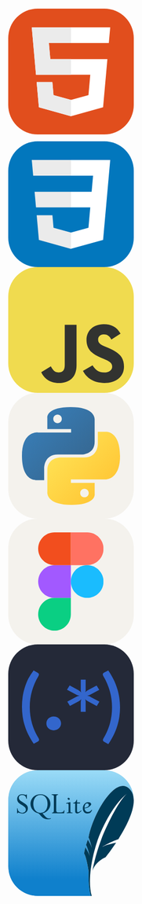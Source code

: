 
<svg xmlns="http://www.w3.org/2000/svg" width="256" height="256" fill="none" viewBox="0 0 256 256"><rect width="256" height="256" fill="#E14E1D" rx="60"/><path fill="#fff" d="M48 38L56.6098 134.593H167.32L163.605 176.023L127.959 185.661L92.38 176.037L90.0012 149.435H57.9389L62.5236 200.716L127.951 218.888L193.461 200.716L202.244 102.655H85.8241L82.901 69.9448H205.041H205.139L208 38H48Z"/><path fill="#EBEBEB" d="M128 38H48L56.6098 134.593H128V102.655H85.8241L82.901 69.9448H128V38Z"/><path fill="#EBEBEB" d="M128 185.647L127.959 185.661L92.38 176.037L90.0012 149.435H57.9388L62.5236 200.716L127.951 218.888L128 218.874V185.647Z"/></svg>

<svg width="256" height="256" viewBox="0 0 256 256" fill="none" xmlns="http://www.w3.org/2000/svg">
<rect width="256" height="256" rx="60" fill="#0277BD"/>
<path d="M53.7527 102.651L56.6155 134.593H128.096V102.651H53.7527Z" fill="#EBEBEB"/>
<path d="M128.095 38H127.985H48L50.9036 69.9423H128.095V38Z" fill="#EBEBEB"/>
<path d="M128.095 218.841V185.608L127.955 185.645L92.3813 176.04L90.1072 150.564H72.821H58.0425L62.5175 200.718L127.948 218.882L128.095 218.841Z" fill="#EBEBEB"/>
<path d="M167.318 134.593L163.61 176.019L127.985 185.635V218.866L193.468 200.718L193.948 195.321L201.454 111.229L202.233 102.651L208 38H127.985V69.9423H172.994L170.088 102.651H127.985V134.593H167.318Z" fill="white"/>
</svg>
<svg width="256" height="256" viewBox="0 0 256 256" fill="none" xmlns="http://www.w3.org/2000/svg">
    <rect width="256" height="256" rx="60" fill="#F0DB4F"/>
    <path d="M67.3117 213.932L86.9027 202.076C90.6821 208.777 94.1202 214.447 102.367 214.447C110.272 214.447 115.256 211.355 115.256 199.327V117.529H139.314V199.667C139.314 224.584 124.708 235.926 103.398 235.926C84.1533 235.926 72.9819 225.959 67.3113 213.93" fill="#323330"/>
    <path d="M152.381 211.354L171.969 200.013C177.126 208.434 183.828 214.62 195.684 214.62C205.653 214.62 212.009 209.636 212.009 202.762C212.009 194.514 205.479 191.592 194.481 186.782L188.468 184.203C171.111 176.815 159.597 167.535 159.597 147.945C159.597 129.901 173.345 116.153 194.826 116.153C210.12 116.153 221.118 121.481 229.022 135.4L210.291 147.429C206.166 140.04 201.7 137.119 194.826 137.119C187.78 137.119 183.312 141.587 183.312 147.429C183.312 154.646 187.78 157.568 198.09 162.037L204.104 164.614C224.553 173.379 236.067 182.313 236.067 202.418C236.067 224.072 219.055 235.928 196.2 235.928C173.861 235.928 159.426 225.274 152.381 211.354" fill="#323330"/>
    </svg>
<svg xmlns="http://www.w3.org/2000/svg" width="256" height="256" fill="none" viewBox="0 0 256 256"><rect width="256" height="256" fill="#F4F2ED" rx="60"/><path fill="url(#paint0_linear_2_56)" d="M127.279 29C76.5066 29 79.6772 51.018 79.6772 51.018L79.7338 73.8284H128.185V80.6772H60.4893C60.4893 80.6772 28 76.9926 28 128.222C28 179.452 56.3573 177.636 56.3573 177.636H73.2812V153.863C73.2812 153.863 72.369 125.506 101.186 125.506H149.24C149.24 125.506 176.239 125.942 176.239 99.4123V55.5461C176.239 55.5461 180.338 29 127.279 29ZM100.563 44.339C105.384 44.339 109.28 48.2351 109.28 53.0556C109.28 57.8761 105.384 61.7723 100.563 61.7723C95.7426 61.7723 91.8465 57.8761 91.8465 53.0556C91.8465 48.2351 95.7426 44.339 100.563 44.339Z"/><path fill="url(#paint1_linear_2_56)" d="M128.721 227.958C179.493 227.958 176.323 205.941 176.323 205.941L176.266 183.13H127.815V176.281H195.511C195.511 176.281 228 179.966 228 128.736C228 77.5062 199.643 79.323 199.643 79.323H182.719V103.096C182.719 103.096 183.631 131.453 154.814 131.453H106.76C106.76 131.453 79.7607 131.016 79.7607 157.546V201.412C79.7607 201.412 75.6615 227.958 128.721 227.958ZM155.437 212.619C150.616 212.619 146.72 208.723 146.72 203.903C146.72 199.082 150.616 195.186 155.437 195.186C160.257 195.186 164.154 199.082 164.154 203.903C164.154 208.723 160.257 212.619 155.437 212.619Z"/><defs><linearGradient id="paint0_linear_2_56" x1="47.22" x2="146.333" y1="46.896" y2="145.02" gradientUnits="userSpaceOnUse"><stop stop-color="#387EB8"/><stop offset="1" stop-color="#366994"/></linearGradient><linearGradient id="paint1_linear_2_56" x1="108.056" x2="214.492" y1="109.905" y2="210.522" gradientUnits="userSpaceOnUse"><stop stop-color="#FFE052"/><stop offset="1" stop-color="#FFC331"/></linearGradient></defs></svg>
<svg xmlns="http://www.w3.org/2000/svg" width="256" height="256" fill="none" viewBox="0 0 256 256"><rect width="256" height="256" fill="#F4F2ED" rx="60"/><g clip-path="url(#clip0_4_187)"><path fill="#0ACF83" d="M94.3467 228C112.747 228 127.68 213.067 127.68 194.667V161.333H94.3467C75.9467 161.333 61.0133 176.267 61.0133 194.667C61.0133 213.067 75.9467 228 94.3467 228Z"/><path fill="#A259FF" d="M61.0133 128C61.0133 109.6 75.9467 94.6667 94.3467 94.6667H127.68V161.333H94.3467C75.9467 161.333 61.0133 146.4 61.0133 128Z"/><path fill="#F24E1E" d="M61.0133 61.3333C61.0133 42.9333 75.9467 28 94.3467 28H127.68V94.6667H94.3467C75.9467 94.6667 61.0133 79.7333 61.0133 61.3333Z"/><path fill="#FF7262" d="M127.68 28H161.013C179.413 28 194.347 42.9333 194.347 61.3333C194.347 79.7333 179.413 94.6667 161.013 94.6667H127.68V28Z"/><path fill="#1ABCFE" d="M194.347 128C194.347 146.4 179.413 161.333 161.013 161.333C142.613 161.333 127.68 146.4 127.68 128C127.68 109.6 142.613 94.6667 161.013 94.6667C179.413 94.6667 194.347 109.6 194.347 128Z"/></g><defs><clipPath id="clip0_4_187"><rect width="133.36" height="200" fill="#fff" transform="translate(61 28)"/></clipPath></defs></svg>
<svg xmlns="http://www.w3.org/2000/svg" width="256" height="256" fill="none" viewBox="0 0 256 256"><rect width="256" height="256" fill="#242938" rx="60"/><path fill="#36C" d="M43.9346 127.954C43.9029 139.053 45.4178 150.108 48.4411 160.84C51.4821 171.299 55.9591 181.345 61.7603 190.728C62.2355 191.516 62.5735 192.37 62.7617 193.258C62.9443 193.902 62.9443 194.58 62.7617 195.225C62.5533 195.762 62.2098 196.244 61.7603 196.631L60.3583 197.661L52.0463 202.346C47.8329 196.376 44.1166 190.111 40.9303 183.607C37.9404 177.552 35.4625 171.287 33.5196 164.869C31.6028 158.734 30.1966 152.469 29.3135 146.13C27.5622 133.253 27.5622 120.219 29.3135 107.342C30.1966 101.003 31.6028 94.7384 33.5196 88.6032C35.471 82.188 37.9486 75.9232 40.9303 69.8647C44.1084 64.0128 47.7225 58.3773 51.7459 53L60.0578 57.7783L61.4599 58.8089C61.9036 59.2 62.2462 59.6807 62.4613 60.2143C62.6439 60.8591 62.6439 61.5371 62.4613 62.1819C62.2699 63.0686 61.932 63.9221 61.4599 64.7116C49.8426 84.0092 43.8023 105.806 43.9346 127.954V127.954ZM77.7834 160.84C77.7569 158.947 78.1313 157.069 78.885 155.312C79.6023 153.641 80.6562 152.114 81.9895 150.815C84.1089 148.829 86.8154 147.482 89.7604 146.947C92.7054 146.413 95.7539 146.716 98.5133 147.817C102.121 149.25 104.993 151.937 106.525 155.312C107.329 157.058 107.738 158.94 107.727 160.84C107.741 162.741 107.332 164.623 106.525 166.368C105.765 168.04 104.678 169.566 103.32 170.865C101.947 172.154 100.313 173.173 98.5133 173.863C94.7241 175.301 90.4854 175.301 86.6963 173.863C84.9246 173.176 83.3227 172.155 81.9895 170.865C80.6183 169.535 79.541 167.965 78.8193 166.245C78.0975 164.524 77.7455 162.688 77.7834 160.84V160.84ZM185.939 116.617L180.532 125.424L163.006 116.055L159.601 113.9C158.586 113.207 157.676 112.387 156.897 111.464C157.762 113.746 158.103 116.172 157.899 118.585V137.323H147.884V118.585C147.826 116.163 148.233 113.751 149.086 111.464C147.506 113.326 145.528 114.857 143.278 115.961L125.853 125.331L120.445 116.524L137.77 107.154C140.079 105.834 142.623 104.914 145.281 104.437C142.596 104.111 140.027 103.213 137.77 101.814L119.844 92.3509L125.252 83.5438L142.777 92.913L146.082 95.1616C147.085 95.9035 147.993 96.7525 148.786 97.6913C147.985 95.3646 147.679 92.9138 147.884 90.477V71.7385H157.899V90.477C157.99 91.7248 157.99 92.9769 157.899 94.2247C157.733 95.3868 157.396 96.5218 156.897 97.5976C158.57 95.7609 160.569 94.2078 162.806 93.0067L180.231 83.6374L185.639 92.4445L168.314 101.814L164.709 103.5C163.562 103.975 162.348 104.29 161.104 104.437C162.333 104.649 163.539 104.963 164.709 105.374C165.972 105.851 167.18 106.448 168.314 107.154L185.939 116.617ZM211.676 127.954C211.706 116.855 210.191 105.801 207.17 95.0679C204.181 84.3689 199.739 74.0725 193.951 64.4305C193.479 63.641 193.141 62.7875 192.949 61.9008C192.784 61.2541 192.784 60.5799 192.949 59.9332C193.15 59.3929 193.495 58.9093 193.951 58.5279L195.353 57.4972L203.965 53C208.123 58.9851 211.805 65.2481 214.981 71.7385C217.965 77.7963 220.442 84.0612 222.392 90.477C224.31 96.6119 225.716 102.877 226.598 109.216C227.479 115.429 227.948 121.687 228 127.954C227.98 134.219 227.545 140.477 226.698 146.693C225.817 153.031 224.41 159.296 222.492 165.431C220.551 171.849 218.073 178.115 215.081 184.17C211.907 190.661 208.225 196.924 204.065 202.908L195.653 198.223L194.251 197.193C193.792 196.814 193.447 196.33 193.25 195.787C193.08 195.141 193.08 194.466 193.25 193.82C193.438 192.932 193.776 192.078 194.251 191.29C199.992 181.77 204.401 171.599 207.37 161.027C210.337 150.225 211.784 139.107 211.676 127.954V127.954Z"/></svg>
<svg width="256" height="256" viewBox="0 0 256 256" fill="none" xmlns="http://www.w3.org/2000/svg">
    <g clip-path="url(#clip0_307_145)">
    <path d="M60 0C26.8629 0 0 26.8629 0 60V196C0 229.137 26.8629 256 60 256H168.46C166.681 250.757 165.288 242.454 164.504 232.977C163.829 224.825 163.605 215.806 163.979 207.107C163.878 205.821 163.817 204.985 163.817 204.985C163.817 204.985 161.943 192.375 159.246 182.016C158.052 177.418 156.693 173.26 155.266 170.85C154.531 169.607 155.346 164.499 157.397 156.934C158.597 159.005 163.66 167.866 164.677 170.722C165.822 173.95 166.062 174.875 166.062 174.875C166.062 174.875 163.285 160.603 158.729 152.275C159.728 148.908 160.921 145.187 162.271 141.209C163.849 143.976 167.436 150.33 168.732 153.341C168.852 153.62 168.96 153.882 169.039 154.098C169.223 154.62 169.378 155.063 169.517 155.469C170.248 157.587 170.426 158.261 170.426 158.261C170.426 158.261 170.155 156.875 169.651 154.737C169.438 153.834 169.173 152.772 168.878 151.641C167.73 147.232 165.986 141.46 163.753 136.937C169.485 107.143 187.934 68.1305 207.81 47.0689C209.523 45.2554 211.244 43.5577 212.968 42.0275C224.587 31.7274 236.36 28.2483 246.083 36.9095C253.117 43.1773 255.995 51.8346 256 61.8004V60C256 26.8629 229.137 0 196 0H60Z" fill="#D9D9D9"/>
    <path d="M60 0C26.8629 0 0 26.8629 0 60V196C0 229.137 26.8629 256 60 256H168.46C166.681 250.757 165.288 242.454 164.504 232.977C163.829 224.825 163.605 215.806 163.979 207.107C163.878 205.821 163.817 204.985 163.817 204.985C163.817 204.985 161.943 192.375 159.246 182.016C158.052 177.418 156.693 173.26 155.266 170.85C154.531 169.607 155.346 164.499 157.397 156.934C158.597 159.005 163.66 167.866 164.677 170.722C165.822 173.95 166.062 174.875 166.062 174.875C166.062 174.875 163.285 160.603 158.729 152.275C159.728 148.908 160.921 145.187 162.271 141.209C163.849 143.976 167.436 150.33 168.732 153.341C168.852 153.62 168.96 153.882 169.039 154.098C169.223 154.62 169.378 155.063 169.517 155.469C170.248 157.587 170.426 158.261 170.426 158.261C170.426 158.261 170.155 156.875 169.651 154.737C169.438 153.834 169.173 152.772 168.878 151.641C167.73 147.232 165.986 141.46 163.753 136.937C169.485 107.143 187.934 68.1305 207.81 47.0689C209.523 45.2554 211.244 43.5577 212.968 42.0275C224.587 31.7274 236.36 28.2483 246.083 36.9095C253.117 43.1773 255.995 51.8346 256 61.8004V60C256 26.8629 229.137 0 196 0H60Z" fill="url(#paint0_linear_307_145)"/>
    <path d="M246.083 36.9095C236.36 28.2483 224.587 31.7274 212.968 42.0275C211.244 43.5577 209.523 45.2554 207.81 47.0689C187.934 68.1305 169.485 107.143 163.753 136.937C165.986 141.46 167.73 147.232 168.878 151.641C169.173 152.772 169.438 153.834 169.651 154.737C170.155 156.875 170.426 158.261 170.426 158.261C170.426 158.261 170.248 157.587 169.517 155.469C169.378 155.063 169.223 154.62 169.039 154.098C168.96 153.882 168.852 153.62 168.732 153.341C167.436 150.33 163.849 143.976 162.271 141.209C160.921 145.187 159.728 148.908 158.729 152.275C163.285 160.603 166.062 174.875 166.062 174.875C166.062 174.875 165.822 173.95 164.677 170.722C163.66 167.866 158.597 159.005 157.397 156.934C155.346 164.499 154.531 169.607 155.266 170.85C156.693 173.26 158.052 177.418 159.246 182.016C161.943 192.375 163.817 204.985 163.817 204.985C163.817 204.985 163.878 205.821 163.979 207.107C163.605 215.806 163.829 224.825 164.504 232.977C165.397 243.768 167.079 253.039 169.223 258L170.678 257.207C167.53 247.433 166.251 234.623 166.811 219.849C167.658 197.268 172.861 170.036 182.473 141.653C198.713 98.8063 221.245 64.4287 241.867 48.0113C223.071 64.9667 197.632 119.85 190.017 140.174C181.491 162.933 175.448 184.291 171.807 204.753C178.09 185.57 198.405 177.324 198.405 177.324C198.405 177.324 208.369 165.05 220.013 147.514C213.038 149.103 201.585 151.823 197.748 153.433C192.09 155.804 190.565 156.613 190.565 156.613C190.565 156.613 208.895 145.463 224.621 140.415C246.249 106.39 269.811 58.0531 246.083 36.9095" fill="#003B57"/>
    <path d="M28.5202 49C25.4571 49 22.9663 49.8947 21.0568 51.6832C19.1473 53.4733 18.1786 55.8197 18.1786 58.6947C18.1786 60.1847 18.4192 61.5432 18.8932 62.788C19.3672 64.0354 20.1048 65.1909 21.0965 66.235C22.0882 67.2801 24.0732 68.6997 27.0315 70.5046C30.6616 72.6912 33.0372 74.4658 34.1773 75.8514C35.3183 77.2358 35.8844 78.6867 35.8844 80.1993C35.8844 82.2246 35.2087 83.8412 33.8201 85.0565C32.429 86.2722 30.5687 86.8779 28.2622 86.8779C25.8294 86.8779 23.7103 86.0317 21.8905 84.3514C20.0707 82.6686 19.1521 80.4429 19.1314 77.6532H18V87.7788H19.1314C19.4768 86.82 19.9548 86.3295 20.5804 86.3295C20.8814 86.3295 21.5864 86.5343 22.6845 86.917C25.3562 87.855 27.55 88.3076 29.2745 88.3076C32.2464 88.3076 34.7832 87.2806 36.8967 85.1935C39.0071 83.1074 40.0727 80.591 40.0727 77.6532C40.0727 75.3752 39.3692 73.3485 37.9885 71.5818C36.6077 69.813 33.9225 67.7556 29.9097 65.3929C26.4567 63.3459 24.2153 61.6787 23.1807 60.379C22.1446 59.0812 21.6126 57.6456 21.6126 56.0703C21.6126 54.3664 22.247 52.9977 23.4983 51.977C24.7496 50.9554 26.3892 50.4493 28.4408 50.4493C30.7497 50.4493 32.6743 51.1254 34.1972 52.4862C35.7185 53.8493 36.5982 55.7383 36.857 58.1659H37.9885V49.3917H36.9364C36.8078 49.839 36.6887 50.125 36.5791 50.2535C36.4727 50.3812 36.2679 50.4493 35.9638 50.4493C35.5978 50.4493 34.9451 50.2973 34.0186 49.9988C32.0336 49.3392 30.2035 49 28.5202 49ZM65.4999 49C61.7674 49 58.3787 49.868 55.3171 51.6048C52.2507 53.3385 49.8235 55.7459 48.0323 58.8122C46.2419 61.8782 45.3526 65.1346 45.3526 68.6048C45.3526 73.2671 46.8993 77.4206 50.0173 81.0611C53.1368 84.6993 56.8749 86.9663 61.2124 87.8376C62.2041 88.3474 63.6229 89.6635 65.48 91.7938C67.573 94.1978 69.3435 95.9318 70.7997 96.9643C72.2543 97.9974 73.8248 98.7545 75.4842 99.2558C77.1452 99.7549 78.9412 100 80.8832 100C83.235 100 85.3406 99.5967 87.1954 98.7661L86.7785 97.7477C85.7019 98.1309 84.5538 98.3157 83.3446 98.3157C81.7034 98.3157 80.0448 97.7817 78.3822 96.7097C76.722 95.635 74.6457 93.5846 72.1693 90.5599C71.0053 89.1106 70.2018 88.1962 69.7477 87.8376C74.4933 86.9232 78.3957 84.6538 81.439 81.0219C84.4816 77.3916 86.0044 73.2484 86.0044 68.6048C86.0044 63.0913 84.0163 58.4576 80.0694 54.6797C76.1194 50.9015 71.2618 49 65.4999 49ZM88.5848 49L88.6444 50.1947C91.1295 50.1947 92.5214 50.917 92.8326 52.3687C92.9485 52.8881 93.0017 53.8471 93.0113 55.2281L92.9914 81.6486C92.9708 83.6219 92.6858 84.8818 92.1379 85.4286C91.5893 85.9715 90.6619 86.3115 89.3193 86.447L89.2598 87.6417H114.032L114.667 81.6486H113.536C113.213 83.2812 112.472 84.4508 111.293 85.1152C110.11 85.7845 108.02 86.1141 105 86.1141H102.658C99.9412 86.1141 98.3691 85.1449 97.9539 83.1959C97.8681 82.8103 97.8387 82.3968 97.8348 81.9424L97.934 55.2281C97.9334 53.258 98.1857 51.9378 98.7081 51.2915C99.2361 50.6475 100.188 50.2871 101.566 50.1947L101.507 49H88.5849H88.5848ZM65.8969 50.4493C70.1065 50.4493 73.5437 52.0852 76.1988 55.3848C78.853 58.6855 80.1687 63.2094 80.1687 68.9378C80.1687 74.366 78.834 78.7123 76.1591 81.9816C73.4841 85.2498 69.9239 86.8779 65.4999 86.8779C61.2497 86.8779 57.803 85.199 55.1583 81.8249C52.5159 78.4507 51.2082 74.0701 51.2082 68.6832C51.2082 63.1476 52.5318 58.7164 55.198 55.4044C57.8626 52.0959 61.4307 50.4493 65.8969 50.4493ZM122.865 56.129C122.261 56.129 121.8 56.3304 121.456 56.7362C121.103 57.1404 120.995 57.63 121.118 58.2247C121.237 58.8015 121.567 59.307 122.091 59.7327C122.612 60.158 123.174 60.379 123.778 60.379C124.362 60.379 124.808 60.158 125.128 59.7327C125.448 59.307 125.545 58.8015 125.426 58.2247C125.302 57.63 124.984 57.1404 124.493 56.7362C123.996 56.3304 123.449 56.129 122.865 56.129ZM139.201 60.1832C138.174 64.08 135.949 66.1888 132.532 66.5288L132.571 67.6452H136.561L136.482 80.8456C136.488 83.1025 136.558 84.605 136.72 85.3698C137.113 87.2007 138.325 88.1313 140.352 88.1313C143.286 88.1313 146.364 86.368 149.582 82.8433L148.61 82.0207C146.286 84.3419 144.231 85.5069 142.437 85.5069C141.334 85.5069 140.65 84.8811 140.392 83.6463C140.321 83.3464 140.293 82.996 140.293 82.5887L140.333 67.6452H146.426L146.367 65.8629H140.352V60.1832H139.201H139.201ZM162.762 65.1578C159.354 65.1578 156.581 66.7905 154.426 70.0346C152.281 73.2842 151.617 76.8845 152.461 80.8456C152.957 83.1658 153.945 84.9641 155.458 86.2316C156.968 87.4985 158.884 88.1313 161.174 88.1313C163.307 88.1313 166.277 87.5985 167.526 86.5253C168.779 85.4528 169.934 83.7152 171 81.3353L170.146 80.4539C168.446 83.5413 165.013 85.0956 162.425 85.0956C158.866 85.0956 156.687 83.1692 155.875 79.3376C155.769 78.8485 155.69 78.323 155.636 77.7707C159.87 77.1094 163.078 75.9383 165.244 74.2454C167.407 72.5516 169.58 70.7562 169.174 68.8594C168.932 67.7324 168.339 66.8462 167.427 66.1763C166.503 65.5067 164.103 65.1578 162.762 65.1578ZM125.505 65.2949L118.161 66.9597V68.2523L120.701 67.9389C121.932 67.9389 122.656 68.4888 122.885 69.5841C122.962 69.9507 123.01 70.4654 123.024 71.1118L122.944 82.9608C122.924 84.6005 122.739 85.5537 122.369 85.8399C121.995 86.1266 121.009 86.2707 119.411 86.2707L119.371 87.3871H131.023L131.003 86.2707C129.384 86.2707 128.335 86.1447 127.867 85.8986C127.407 85.6541 127.091 85.2091 126.954 84.5276C126.848 84.0365 126.802 83.1903 126.795 82.0207L126.835 65.2949H125.505H125.505ZM160.897 67.4885C161.606 67.4885 162.291 67.7587 162.981 68.2915C163.661 68.8224 164.076 69.4128 164.211 70.0541C164.876 73.2043 162.045 75.3822 155.676 76.5956C155.494 74.2986 155.898 72.2134 156.927 70.3283C157.948 68.4451 159.278 67.4885 160.897 67.4885Z" fill="#003B57"/>
    </g>
    <defs>
    <linearGradient id="paint0_linear_307_145" x1="147.614" y1="5.2389" x2="147.614" y2="241.763" gradientUnits="userSpaceOnUse">
    <stop stop-color="#97D9F6"/>
    <stop offset="0.920245" stop-color="#0F80CC"/>
    <stop offset="1" stop-color="#0F80CC"/>
    </linearGradient>
    <clipPath id="clip0_307_145">
    <rect width="256" height="256" rx="60" fill="white"/>
    </clipPath>
    </defs>
    </svg>
